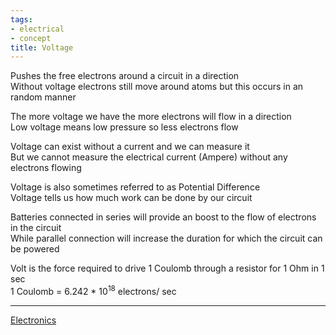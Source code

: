 ```yaml
---
tags:
- electrical
- concept
title: Voltage
---
```


Pushes the free electrons around a circuit in a direction  
Without voltage electrons still move around atoms but this occurs in an random manner

The more voltage we have the more electrons will flow in a direction  
Low voltage means low pressure so less electrons flow

Voltage can exist without a current and we can measure it  
But we cannot measure the electrical current (Ampere) without any electrons flowing

Voltage is also sometimes referred to as Potential Difference  
Voltage tells us how much work can be done by our circuit

Batteries connected in series will provide an boost to the flow of electrons in the circuit  
While parallel connection will increase the duration for which the circuit can be powered 

Volt is the force required to drive 1 Coulomb through a resistor for 1 Ohm in 1 sec  
1 Coulomb = 6.242 * $10^{18}$ electrons/ sec

---

[Electronics](electronics.md)